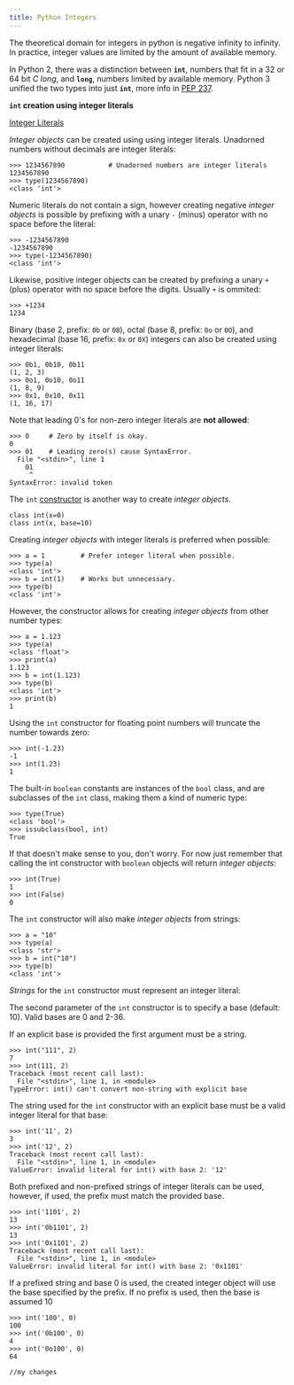 ```yaml
---
title: Python Integers
---
```

The theoretical domain for integers in python is negative infinity to infinity. In practice, integer values are limited by the amount of available memory.

In Python 2, there was a distinction between **`int`**, numbers that fit in a 32 or 64 bit _C long_, and **`long`**, numbers limited by available memory. Python 3 unified the two types into just **`int`**, more info in <a href='https://www.python.org/dev/peps/pep-0237/' target='_blank' rel='nofollow'>PEP 237</a>.

**`int` creation using integer literals**

<a href='https://docs.python.org/3/reference/lexical_analysis.html#integer-literals' target='_blank' rel='nofollow'>Integer Literals</a>

_Integer objects_ can be created using using integer literals. Unadorned numbers without decimals are integer literals:

    >>> 1234567890           # Unadorned numbers are integer literals
    1234567890
    >>> type(1234567890)
    <class 'int'>

Numeric literals do not contain a sign, however creating negative _integer objects_ is possible by prefixing with a unary `-` (minus) operator with no space before the literal:

    >>> -1234567890
    -1234567890
    >>> type(-1234567890)
    <class 'int'>

Likewise, positive integer objects can be created by prefixing a unary `+` (plus) operator with no space before the digits. Usually `+` is ommited:

    >>> +1234
    1234

Binary (base 2, prefix: `0b` or `0B`), octal (base 8, prefix: `0o` or `0O`), and hexadecimal (base 16, prefix: `0x` or `0X`) integers can also be created using integer literals:

    >>> 0b1, 0b10, 0b11
    (1, 2, 3)
    >>> 0o1, 0o10, 0o11
    (1, 8, 9)
    >>> 0x1, 0x10, 0x11
    (1, 16, 17)

Note that leading 0's for non-zero integer literals are **not allowed**:

    >>> 0     # Zero by itself is okay.
    0
    >>> 01    # Leading zero(s) cause SyntaxError.
      File "<stdin>", line 1
        01
         ^
    SyntaxError: invalid token

The `int` <a href='https://docs.python.org/3/library/functions.html#int' target='_blank' rel='nofollow'>constructor</a> is another way to create _integer objects_.

    class int(x=0)
    class int(x, base=10)

Creating _integer objects_ with integer literals is preferred when possible:

    >>> a = 1         # Prefer integer literal when possible.
    >>> type(a)
    <class 'int'>
    >>> b = int(1)    # Works but unnecessary.
    >>> type(b)
    <class 'int'>

However, the constructor allows for creating _integer objects_ from other number types:

    >>> a = 1.123
    >>> type(a)
    <class 'float'>
    >>> print(a)
    1.123
    >>> b = int(1.123)
    >>> type(b)
    <class 'int'>
    >>> print(b)
    1

Using the `int` constructor for floating point numbers will truncate the number towards zero:

    >>> int(-1.23)
    -1
    >>> int(1.23)
    1

The built-in `boolean` constants are instances of the `bool` class, and are subclasses of the `int` class, making them a kind of numeric type:

    >>> type(True)
    <class 'bool'>
    >>> issubclass(bool, int)
    True

If that doesn't make sense to you, don't worry. For now just remember that calling the int constructor with `boolean` objects will return _integer objects_:

    >>> int(True)
    1
    >>> int(False)
    0

The `int` constructor will also make _integer objects_ from strings:

    >>> a = "10"
    >>> type(a)
    <class 'str'>
    >>> b = int("10")
    >>> type(b)
    <class 'int'>

_Strings_ for the `int` constructor must represent an integer literal:

The second parameter of the `int` constructor is to specify a base (default: 10). Valid bases are 0 and 2-36.

If an explicit base is provided the first argument must be a string.

    >>> int("111", 2)
    7
    >>> int(111, 2)
    Traceback (most recent call last):
      File "<stdin>", line 1, in <module>
    TypeError: int() can't convert non-string with explicit base

The string used for the `int` constructor with an explicit base must be a valid integer literal for that base:

    >>> int('11', 2)
    3
    >>> int('12', 2)
    Traceback (most recent call last):
      File "<stdin>", line 1, in <module>
    ValueError: invalid literal for int() with base 2: '12'

Both prefixed and non-prefixed strings of integer literals can be used, however, if used, the prefix must match the provided base.

    >>> int('1101', 2)
    13
    >>> int('0b1101', 2)
    13
    >>> int('0x1101', 2)
    Traceback (most recent call last):
      File "<stdin>", line 1, in <module>
    ValueError: invalid literal for int() with base 2: '0x1101'

If a prefixed string and base 0 is used, the created integer object will use the base specified by the prefix. If no prefix is used, then the base is assumed 10

    >>> int('100', 0)
    100
    >>> int('0b100', 0)
    4
    >>> int('0o100', 0)
    64
    
    //my changes
